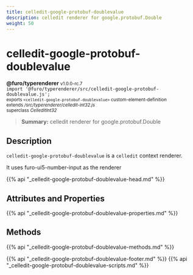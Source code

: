```yaml
---
title: celledit-google-protobuf-doublevalue
description: celledit renderer for google.protobuf.Double
weight: 50
---
```


# celledit-google-protobuf-doublevalue
**@furo/typerenderer** <small>v1.0.0-rc.7</small>
<br>`import '@furo/typerenderer/src/celledit-google-protobuf-doublevalue.js';`<small>
<br>exports `<celledit-google-protobuf-doublevalue>` custom-element-definition
<br>extends */src/typerenderer/celledit-int32.js*
<br>superclass *CelleditInt32*</small>

> **Summary:** celledit renderer for google.protobuf.Double

## Description

`celledit-google-protobuf-doublevalue` is a `celledit` context renderer.

It uses furo-ui5-number-input as the renderer

{{% api "_celledit-google-protobuf-doublevalue-head.md" %}}

## Attributes and Properties
{{% api "_celledit-google-protobuf-doublevalue-properties.md" %}}



## Methods
{{% api "_celledit-google-protobuf-doublevalue-methods.md" %}}





{{% api "_celledit-google-protobuf-doublevalue-footer.md" %}}
{{% api "_celledit-google-protobuf-doublevalue-scripts.md" %}}
